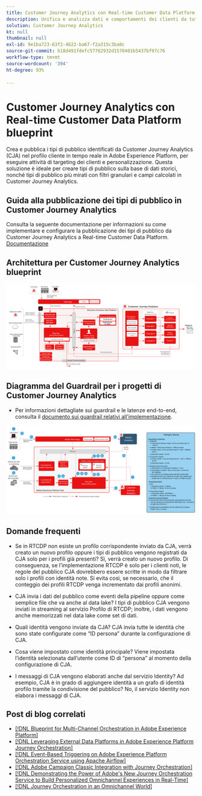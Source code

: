 ```yaml
---
title: Customer Journey Analytics con Real-time Customer Data Platform blueprint
description: Unifica e analizza dati e comportamenti dei clienti da tutto il percorso del cliente in Customer Journey Analytics, e pubblica i tipi di pubblico da CJA a RTCDP
solution: Customer Journey Analytics
kt: null
thumbnail: null
exl-id: 9e1ba723-63f2-4622-ba67-f2a315c3ba0c
source-git-commit: b18d491fdefc57762932d1570401b5437bf97c76
workflow-type: tm+mt
source-wordcount: '394'
ht-degree: 93%

---
```


# Customer Journey Analytics con Real-time Customer Data Platform blueprint

Crea e pubblica i tipi di pubblico identificati da Customer Journey Analytics (CJA) nel profilo cliente in tempo reale in Adobe Experience Platform, per eseguire attività di targeting dei clienti e personalizzazione. Questa soluzione è ideale per creare tipi di pubblico sulla base di dati storici, nonché tipi di pubblico più mirati con filtri granulari e campi calcolati in Customer Journey Analytics.

## Guida alla pubblicazione dei tipi di pubblico in Customer Journey Analytics

Consulta la seguente documentazione per informazioni su come implementare e configurare la pubblicazione dei tipi di pubblico da Customer Journey Analytics a Real-time Customer Data Platform. [Documentazione](https://experienceleague.adobe.com/docs/analytics-platform/using/cja-components/audiences/publish.html?lang=it)

## Architettura per Customer Journey Analytics blueprint

![Diagramma dell’architettura](assets/CJA_RTCDP.svg)

## Diagramma del Guardrail per i progetti di Customer Journey Analytics

* Per informazioni dettagliate sui guardrail e le latenze end-to-end, consulta il [documento sui guardrail relativi all’implementazione](../experience-platform/deployment/guardrails.md).

![Diagramma dei guardrail](../experience-platform/assets/CJA_guardrails.svg)

## Domande frequenti

* Se in RTCDP non esiste un profilo corrispondente inviato da CJA, verrà creato un nuovo profilo oppure i tipi di pubblico vengono registrati da CJA solo per i profili già presenti? Sì, verrà creato un nuovo profilo. Di conseguenza, se l’implementazione RTCDP è solo per i clienti noti, le regole del pubblico CJA dovrebbero essere scritte in modo da filtrare solo i profili con identità note. Si evita così, se necessario, che il conteggio dei profili RTCDP venga incrementato dai profili anonimi.

* CJA invia i dati del pubblico come eventi della pipeline oppure come semplice file che va anche al data lake? I tipi di pubblico CJA vengono inviati in streaming al servizio Profilo di RTCDP; inoltre, i dati vengono anche memorizzati nel data lake come set di dati.

* Quali identità vengono inviate da CJA? CJA invia tutte le identità che sono state configurate come “ID persona” durante la configurazione di CJA.

* Cosa viene impostato come identità principale? Viene impostata l’identità selezionata dall’utente come ID di “persona” al momento della configurazione di CJA.

* I messaggi di CJA vengono elaborati anche dal servizio Identity? Ad esempio, CJA è in grado di aggiungere identità a un grafo di identità profilo tramite la condivisione del pubblico? No, il servizio Identity non elabora i messaggi di CJA.

## Post di blog correlati

* [[!DNL Blueprint for Multi-Channel Orchestration in Adobe Experience Platform]](https://medium.com/adobetech/blueprint-for-multi-channel-orchestration-in-adobe-experience-platform-c68317e94184)
* [[!DNL Leveraging External Data Platforms in Adobe Experience Platform Journey Orchestration]](https://medium.com/adobetech/leveraging-external-data-platforms-in-adobe-experience-platform-journey-orchestration-54fc6134fe17)
* [[!DNL Event-Based Triggering on Adobe Experience Platform Orchestration Service using Apache Airflow]](https://medium.com/adobetech/event-based-triggering-on-adobe-experience-platform-orchestration-service-using-apache-airflow-8607b28251f1)
* [[!DNL Adobe Campaign Classic Integration with Journey Orchestration]](https://medium.com/adobetech/adobe-campaign-classic-integration-with-journey-orchestration-ae577653281)
* [[!DNL Demonstrating the Power of Adobe's New Journey Orchestration Service to Build Personalized Omnichannel Experiences in Real-Time]](https://medium.com/adobetech/demonstrating-the-power-of-adobes-new-journey-orchestration-service-to-build-personalized-aa60d88cd34)
* [[!DNL Journey Orchestration in an Omnichannel World]](https://medium.com/adobetech/journey-orchestration-in-an-omnichannel-world-3a2d32d556d9)
